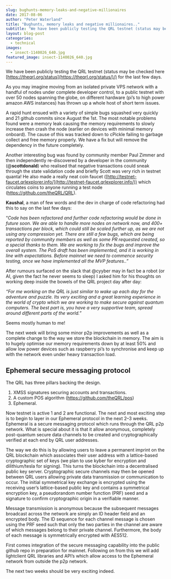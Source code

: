 ```yaml
---
slug: bughunts-memory-leaks-and-negative-millionaires
date: 2017-08-06
author: "Peter Waterland"
title: "Bughunts, memory leaks and negative millionaires.."
subtitle: "We have been publicly testing the QRL testnet (status may be checked here https://theqrl.org/status/) for the last few days."
layout: blog-post
cateogories:
  - technical
images:
  - insect-1140026_640.jpg
featured_image: insect-1140026_640.jpg
---
```


We have been publicly testing the QRL testnet (status may be checked here [https://theqrl.org/status](https://theqrl.org/status/)/) for the last few days.

As you may imagine moving from an isolated private VPS network with a handful of nodes under complete developer control, to a public testnet with over 50 nodes spanning the globe, on different hardware (pi’s to high power amazon AWS instances) has thrown up a whole host of short term issues.

A rapid hunt ensued with a variety of simple bugs squashed very quickly and 21 github commits since August the 1st. The most notable problems found were a memory leak causing the memory requirements to slowly increase then crash the node (earlier on devices with minimal memory onboard). The cause of this was tracked down to cPickle failing to garbage collect and free memory properly. We have a fix but will remove the dependency in the future completely.

Another interesting bug was found by community member Paul Zimmer and then independently re-discovered by a developer in the community (@**scottdonald**) who realised that negative transactions could sneak through the state validation code and briefly Scott was very rich in testnet quanta! He also made a really neat coin faucet ([http://testnet-faucet.qrlexplorer.info/](http://testnet-faucet.qrlexplorer.info/)) which circulates coins to anyone running a test node (https://github.com/theQRL/QRL).

**Kaushal**, a man of few words and the dev in charge of code refactoring had this to say on the last few days:

“*Code has been refactored and further code refactoring would be done in future soon. We are able to handle more nodes on network now, and 400+ transactions per block, which could still be scaled further up, as we are not using any compression yet. 
There are still a few bugs, which are being reported by community members as well as some PR requested created, so a special thanks to them. We are working to fix the bugs and improve the overall system. 
The PoS draft has been implemented, and it is working in line with expectations. Before mainnet we need to commence security testing, once we have implemented all the MVP features..”*

After rumours surfaced on the slack that @cyyber may in fact be a robot (or AI, given the fact he never seems to sleep) I asked him for his thoughts on working deep inside the bowels of the QRL project day after day:

*“For me working on the QRL is just similar to wake up each day for the adventure and puzzle. Its very exciting and a great learning experience in the world of crypto which we are working to make secure against quantum computers. The best part is, you have a very supportive team, spread around different parts of the world.”*

Seems mostly human to me!

The next week will bring some minor p2p improvements as well as a complete change to the way we store the blockchain in memory. The aim is to hugely optimise our memory requirements down by at least 50% and allow low power devices such as raspberry pi’s to synchronise and keep up with the network even under heavy transaction load.

## Ephemeral secure messaging protocol

The QRL has three pillars backing the design.

1. XMSS signatures securing accounts and transactions.
2. A custom POS algorithm (https://github.com/theQRL/pos)
3. Ephemeral.

Now testnet is active 1 and 2 are functional. The next and most exciting step is to begin to layer in our Ephemeral protocol in the next 2–3 weeks. Ephemeral is a secure messaging protocol which runs through the QRL p2p network. What is special about it is that it allow anonymous, completely post-quantum secure data channels to be created and cryptographically verified at each end by QRL user addresses.

The way we do this is by allowing users to leave a permanent imprint on the QRL blockchain which associates their user address with a lattice-based cryptographic set of keys (we plan to use kyber for encryption and dilithium/tesla for signing). This turns the blockchain into a decentralised public key server. Cryptographic secure channels may then be opened between QRL users allowing private data transmission or communication to occur. The initial symmetrical key exchange is encrypted using the receiving user’s lattice-based public key and contains a symmetrical encryption key, a pseudorandom number function (PRF) seed and a signature to confirm cryptographic origin in a verifiable manner.

Message transmission is anonymous because the subsequent messages broadcast across the network are simply an ID header field and an encrypted body. The ID sequence for each channel message is chosen using the PRF seed such that only the two parties in the channel are aware of which messages belong to their private channel. Furthermore, the body of each message is symmetrically encrypted with AES512.

First comes integration of the secure messaging capability into the public github repo in preparation for mainnet. Following on from this we will add lightclient QRL libraries and API’s which allow access to the Ephemeral network from outside the p2p network.

The next two weeks should be very exciting indeed.